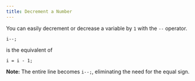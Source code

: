 ```yaml
---
title: Decrement a Number
---
```

You can easily decrement or decrease a variable by `1` with the `--` operator.

    i--;

is the equivalent of

    i = i - 1;

**Note:** The entire line becomes `i--;`, eliminating the need for the equal sign.